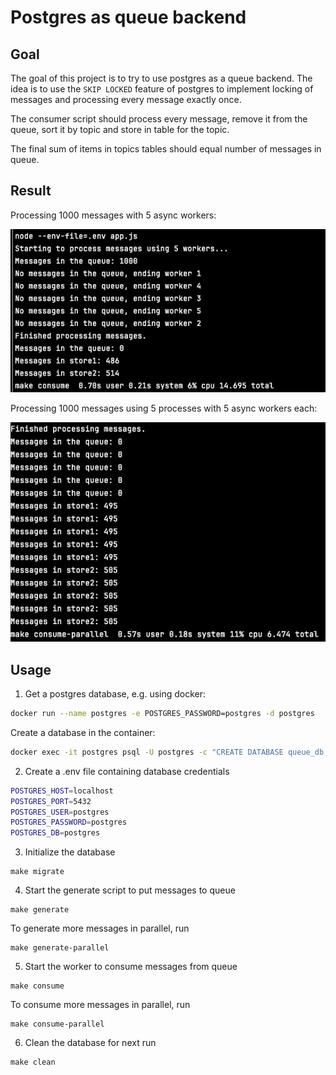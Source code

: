 # Postgres as queue backend

## Goal

The goal of this project is to try to use postgres
as a queue backend. The idea is to use the `SKIP LOCKED` feature
of postgres to implement locking of messages and processing every message
exactly once.

The consumer script should process every message, remove it
from the queue, sort it by topic and store in table for the topic.

The final sum of items in topics tables should equal number of messages in queue.

## Result

Processing 1000 messages with 5 async workers:

![async_processing](./img/async-processing.png)

Processing 1000 messages using 5 processes with 5 async workers each:

![parallel_processing](./img/parallel-processing.png)

## Usage

1. Get a postgres database, e.g. using docker:

```bash
docker run --name postgres -e POSTGRES_PASSWORD=postgres -d postgres
```

Create a database in the container:

```bash
docker exec -it postgres psql -U postgres -c "CREATE DATABASE queue_db;"
```

2. Create a .env file containing database credentials

```bash
POSTGRES_HOST=localhost
POSTGRES_PORT=5432
POSTGRES_USER=postgres
POSTGRES_PASSWORD=postgres
POSTGRES_DB=postgres
```

3. Initialize the database

```commandline
make migrate
```

4. Start the generate script to put messages to queue

```commandline
make generate
```

To generate more messages in parallel, run
    
```commandline
make generate-parallel
```

5. Start the worker to consume messages from queue

```commandline
make consume
```
To consume more messages in parallel, run

```commandline
make consume-parallel
```

6. Clean the database for next run

```commandline
make clean
```
